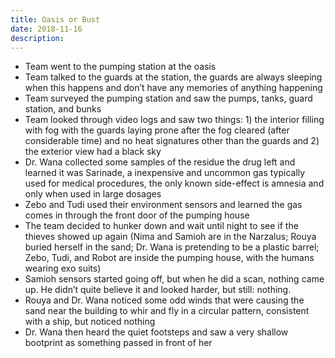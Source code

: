 ```yaml
---
title: Oasis or Bust
date: 2018-11-16
description:
---
```


- Team went to the pumping station at the oasis
- Team talked to the guards at the station, the guards are always sleeping when this happens and don’t have any memories of anything happening
- Team surveyed the pumping station and saw the pumps, tanks, guard station, and bunks
- Team looked through video logs and saw two things: 1) the interior filling with fog with the guards laying prone after the fog cleared (after considerable time) and no heat signatures other than the guards and 2) the exterior view had a black sky
- Dr. Wana collected some samples of the residue the drug left and learned it was Sarinade, a inexpensive and uncommon gas typically used for medical procedures, the only known side-effect is amnesia and only when used in large dosages
- Zebo and Tudi used their environment sensors and learned the gas comes in through the front door of the pumping house
- The team decided to hunker down and wait until night to see if the thieves showed up again (Nima and Samioh are in the Narzalus; Rouya buried herself in the sand; Dr. Wana is pretending to be a plastic barrel; Zebo, Tudi, and Robot are inside the pumping house, with the humans wearing exo suits)
- Samioh sensors started going off, but when he did a scan, nothing came up. He didn’t quite believe it and looked harder, but still: nothing.
- Rouya and Dr. Wana noticed some odd winds that were causing the sand near the building to whir and fly in a circular pattern, consistent with a ship, but noticed nothing
- Dr. Wana then heard the quiet footsteps and saw a very shallow bootprint as something passed in front of her
